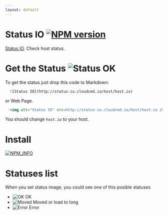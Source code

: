```yaml
---
layout: default
---
```


Status IO [![NPM version][NPMIMGURL]][NPMURL]
===============
[NPMIMGURL]:                https://badge.fury.io/js/status-io.png
[NPM_INFO_IMG]:             https://nodei.co/npm/status-io.png?downloads=true&&stars
[NPMURL]:                   https://npmjs.org/package/status-io "npm"

[Status IO](http://coderaiser.github.io/status-io "Status IO"). Check host status.

Get the Status ![Status OK](http://status-io.cloudcmd.io/host/status-io.cloudcmd.io/ "Status")
===============
To get the status just drop this code to Markdown:

```
  ![Status IO](http://status-io.cloudcmd.io/host/host.io)
```

or Web Page.

```html
  <img alt="Status IO" src=http://status-io.cloudcmd.io/host/host.io />
```

You should change ```host.io``` to your host.

Install
===============
[![NPM_INFO][NPM_INFO_IMG]][NPMURL]

Statuses list
===============
When you set status image, you could see one of this posible statuses

- ![OK](http://status-io.cloudcmd.io/img/ok.png "OK") OK
- ![Moved](http://status-io.cloudcmd.io/img/moved.png "Moved") Moved or load to long
- ![Error](http://status-io.cloudcmd.io/img/error.png "Error") Error
